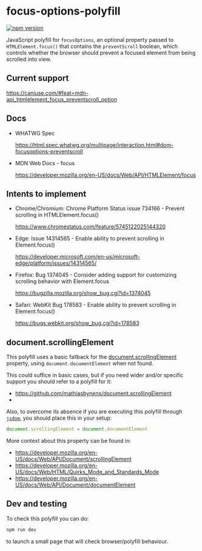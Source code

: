 # focus-options-polyfill

[![npm version](http://img.shields.io/npm/v/focus-options-polyfill.svg?label=npm%20package&style=flat-square&logo=npm&logoWidth=20)](https://npmjs.com/package/focus-options-polyfill "View this project on npm")

JavaScript polyfill for `focusOptions`, an optional property passed to `HTMLElement.focus()` that contains the `preventScroll` boolean, which controls whether the browser should prevent a focused element from being scrolled into view.


## Current support

https://caniuse.com/#feat=mdn-api_htmlelement_focus_preventscroll_option


## Docs

* WHATWG Spec

  https://html.spec.whatwg.org/multipage/interaction.html#dom-focusoptions-preventscroll

* MDN Web Docs - focus

  https://developer.mozilla.org/en-US/docs/Web/API/HTMLElement/focus


## Intents to implement

* Chrome/Chromium: Chrome Platform Status issue 734166 - Prevent scrolling in HTMLElement.focus()

  https://www.chromestatus.com/feature/5745122025144320

* Edge: Issue 14314565 - Enable ability to prevent scrolling in Element.focus()

  https://developer.microsoft.com/en-us/microsoft-edge/platform/issues/14314565/

* Firefox: Bug 1374045 - Consider adding support for customizing scrolling behavior with Element.focus

  https://bugzilla.mozilla.org/show_bug.cgi?id=1374045

* Safari: WebKit Bug 178583 - Enable ability to prevent scrolling in Element.focus()

  https://bugs.webkit.org/show_bug.cgi?id=178583


## document.scrollingElement

This polyfill uses a basic fallback for the [document.scrollingElement](https://developer.mozilla.org/en-US/docs/Web/API/Document/scrollingElement) property, using `document.documentElement` when not found.

This could suffice in basic cases, but if you need wider and/or specific support you should refer to a polyfill for it:

* https://github.com/mathiasbynens/document.scrollingElement
*

Also, to overcome its absence if you are executing this polyfill through [`jsdom`](https://github.com/jsdom/jsdom), you should place this in your setup:

```js
document.scrollingElement = document.documentElement
```

More context about this property can be found in:

* https://developer.mozilla.org/en-US/docs/Web/API/Document/scrollingElement
* https://developer.mozilla.org/en-US/docs/Web/HTML/Quirks_Mode_and_Standards_Mode
* https://developer.mozilla.org/en-US/docs/Web/API/Document/documentElement


## Dev and testing

To check this polyfill you can do:

```bash
npm run dev
```

to launch a small page that will check browser/polyfill behaviour.
